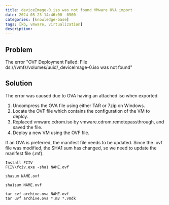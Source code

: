 ```yaml
---
title: deviceImage-0.iso was not found VMware OVA import
date: 2024-05-23 14:46:00 -0500
categories: [knowledge-base]
tags: [kb, vmware, virtualization]
description:
---
```


## Problem

The error "OVF Deployment Failed: File ds:///vmfs/volumes/uuid/\_deviceImage-0.iso was not found"

## Solution

The error was caused due to OVA having an attached iso when exported.

1. Uncompress the OVA file using either TAR or 7zip on Windows.
2. Locate the OVF file which contains the configuration of the VM to deploy.
3. Replaced vmware.cdrom.iso by vmware.cdrom.remotepassthrough, and saved the file.
4. Deploy a new VM using the OVF file.

If an OVA is preferred, the manifest file needs to be updated.
Since the .ovf file was modified, the SHA1 sum has changed, so we need to update the manifest file (.mf).

```Windows
Install FCIV
FCIV\fciv.exe -sha1 NAME.ovf
```

```MacOSx
shasum NAME.ovf
```

```Linux RHEL
sha1sum NAME.ovf
```

```shell
tar cvf archive.ova NAME.ovf
tar uvf archive.ova *.mv *.vmdk
```
